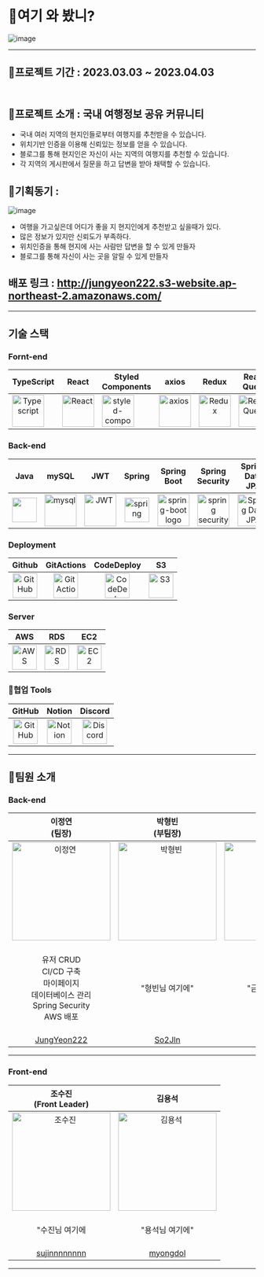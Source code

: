# 👀여기 와 봤니? 
  ![image](https://github.com/codestates-seb/seb42_main_034/assets/116021867/b9f96799-f801-45a3-9f6f-3c3a1d658628)

***
## 🚌프로젝트 기간 : 2023.03.03 ~ 2023.04.03 <br/><br/>
## 🚌프로젝트 소개 : 국내 여행정보 공유 커뮤니티
- 국내 여러 지역의 현지인들로부터 여행지를 추천받을 수 있습니다.
- 위치기반 인증을 이용해 신뢰있는 정보를 얻을 수 있습니다.
- 블로그를 통해 현지인은 자신이 사는 지역의 여행지를 추천할 수 있습니다.
- 각 지역의 게시판에서 질문을 하고 답변을 받아 채택할 수 있습니다.
## 🚌기획동기 : 
![image](https://github.com/codestates-seb/seb42_main_034/assets/116021867/f6609cca-7e7d-46a8-943d-0b216dcc4b8f)

- 여행을 가고싶은데 어디가 좋을 지 현지인에게 추천받고 싶을때가 있다.
- 많은 정보가 있지만 신뢰도가 부족하다. 
- 위치인증을 통해 현지에 사는 사람만 답변을 할 수 있게 만들자
- 블로그를 통해 자신이 사는 곳을 알릴 수 있게 만들자
## 배포 링크 :  http://jungyeon222.s3-website.ap-northeast-2.amazonaws.com/

***

## 기술 스택
### Fornt-end
|TypeScript|React|Styled<br>Components|axios|Redux|React<br>Query|Figma|React<br>Router|GSAP|ESLint|
|:---:|:---:|:---:|:---:|:---:|:---:|:---:|:---:|:---:|:---:|
|<div style="display: flex; align-items: flex-start;"><img src="https://user-images.githubusercontent.com/116049579/228499138-d92eeb0a-e1ca-45b4-ab81-d1bd305cc648.png" alt="Typescript" width="65" height="65" /></div>|<div style="display: flex; align-items: flex-start;"><img src="https://techstack-generator.vercel.app/react-icon.svg" alt="React" width="65" height="65" /></div>|<div style="display: flex; align-items: flex-start;"><img src="https://user-images.githubusercontent.com/116049579/228498133-ce297d1f-52fa-4adb-92b0-4f25d1a2f6b0.png" alt="styled-components icon" width="65" height="65" /></div>|<div style="display: flex; align-items: flex-start;"><img src="https://axios-http.com/assets/logo.svg" alt="axios" width="65" height="65"/></div>|<div style="display: flex; align-items: flex-start;"><img src="https://user-images.githubusercontent.com/116049579/228498619-e4cce636-7f90-470a-892f-bca7ed692b5c.png" alt="Redux" width="65" height="65"/></div>|<div style="display: flex; align-items: flex-start;"><img alt="React Query" src="https://github.com/codestates-seb/seb42_main_034/assets/116021867/378e3da7-97c8-43ee-8adb-bc030343741b" width="65" height="65"/></div>|<div style="display: flex; align-items: flex-start;"><img alt="Figma" src="https://user-images.githubusercontent.com/116049579/228499149-3e274657-f07f-4a57-a784-d94cf50298ef.png" width="65" height="65"/></div>|<div style="display: flex; align-items: flex-start;"><img alt="React Router" src="https://github.com/codestates-seb/seb42_main_034/assets/116021867/f2804b41-9e77-4911-b308-2eb17113ae5b" width="65" height="65"/></div>|<div style="display: flex; align-items: flex-start;"><img alt="GSAP" src="https://github.com/codestates-seb/seb42_main_034/assets/116021867/bf302a1f-e1dc-4199-8392-fd88d0584575" width="65" height="65"/></div>|<div style="display: flex; align-items: flex-start;"><img alt="ESLint" src="https://github.com/codestates-seb/seb42_main_034/assets/116021867/b65ff769-c5ae-4272-ad62-f86b06a771cc" width="65" height="65"/></div>

### Back-end
|Java|mySQL|JWT|Spring|Spring<br>Boot|Spring<br>Security|Spring<br> Data JPA|Gradle|
|:---:|:---:|:---:|:---:|:---:|:---:|:---:|:---:|
|<div style="display: flex; align-items: flex-start;"><img src="https://github.com/codestates-seb/seb42_main_034/assets/116021867/a0a92f29-c62e-4147-a2cf-e18ffc9fe2b7" width="50" height="50" /></div>|<div style="display: flex; align-items: flex-start;"><img src="https://github.com/codestates-seb/seb42_main_034/assets/116021867/adfb9950-98ad-4c51-bc54-bc2fdbdb00dc" alt="mysql" width="65" height="65" /></div>|<img alt="JWT" src="https://user-images.githubusercontent.com/94615294/228506004-6436bdfc-55bc-42df-a85e-19aa7af9d9c7.png" width="65" height="65" >|<img alt="spring" src="https://www.vectorlogo.zone/logos/springio/springio-icon.svg" height="50" width="50" >|<img alt="spring-boot logo" src="https://t1.daumcdn.net/cfile/tistory/27034D4F58E660F616" width="65" height="65" >|<img alt="spring security" src="https://github.com/codestates-seb/seb42_main_034/assets/116021867/15590788-989f-4604-9f40-fd0c41959dd4" width="65" height="65" >|<img alt="Spring Data JPA" src="https://github.com/codestates-seb/seb42_main_034/assets/116021867/2b3896e6-12f6-4ba6-9f30-ebe137e3b299" width="65" height="65" >|<img alt="Gradle" src="https://user-images.githubusercontent.com/116049579/228498729-7ed3d264-0aa9-446c-866c-33da85fb7785.png" width="65" height="65" >

### Deployment
|Github|GitActions|CodeDeploy|S3|
|:---:|:---:|:---:|:---:|
|<img alt="GitHub" src="https://github.com/codestates-seb/seb42_main_034/assets/116021867/190810ef-2c54-4d9b-b210-8d44e900d2b3" height="50" width="50" >|<img alt="GitActions" src="https://github.com/codestates-seb/seb42_main_034/assets/116021867/9cdfd999-7a0e-4f4e-98d4-b6fb1643e1d3" width="50" height="50" >|<img alt="CodeDeploy" src="https://github.com/codestates-seb/seb42_main_034/assets/116021867/d5163cde-bdee-4421-b1fa-71c5eccc226a" width="50" height="50" >|<img alt="S3" src="https://github.com/codestates-seb/seb42_main_034/assets/116021867/badc0e73-6c04-4c48-9ad9-bfed04465741" width="50" height="50" >


### Server
|AWS|RDS|EC2|
|:---:|:---:|:---:|
|<img alt="AWS" src="https://github.com/codestates-seb/seb42_main_034/assets/116021867/9aeb84e4-6e80-45c1-9325-8983aa67771b" width="50" height="50" >|<img alt="RDS" src="https://github.com/codestates-seb/seb42_main_034/assets/116021867/16c87961-a79b-4af7-bba7-ee87c37d414e" width="50" height="50" >|<img alt="EC2" src="https://github.com/codestates-seb/seb42_main_034/assets/116021867/9c338251-61a6-4029-8ef0-7e11d22f4a98" width="50" height="50" >

### 🦾협업 Tools
|GitHub|Notion|Discord|
|:---:|:---:|:---:|
|<img alt="GitHub" src="https://github.com/codestates-seb/seb42_main_034/assets/116021867/190810ef-2c54-4d9b-b210-8d44e900d2b3" width="50" height="50" >|<img alt="Notion" src="https://www.notion.so/cdn-cgi/image/format=auto,width=640,quality=100/front-static/shared/icons/notion-app-icon-3d.png" width="50" height="50" >|<img alt="Discord" src="https://assets-global.website-files.com/6257adef93867e50d84d30e2/62595384e89d1d54d704ece7_3437c10597c1526c3dbd98c737c2bcae.svg" width="50" height="50" >

***
## 🎈팀원 소개
### Back-end
|이정연<br>(팀장)|박형빈<br>(부팀장)|황금비|이수민|
|:---:|:---:|:---:|:---:|
| <img alt="이정연" src="https://github.com/codestates-seb/seb42_main_034/assets/116021867/bdfba60a-cb2c-4474-b7e0-ba57a54e9292" height="200" width="200"> | <img alt="박형빈" src="https://github.com/codestates-seb/seb42_main_034/assets/116021867/115a550e-1b76-4416-a218-152884c7fbd4" height="200" width="200">| <img alt="황금비" src="https://github.com/codestates-seb/seb42_main_034/assets/116021867/57df45ea-f061-4529-aaf5-b03f685e4d4a" height="200" width="200"> | <img alt="이수민" src="https://github.com/codestates-seb/seb42_main_034/assets/116021867/fb30666c-8c88-452b-90d4-09150cd7d2f0" height="200" width="200">
|</br>유저 CRUD</br>CI/CD 구축</br>마이페이지</br>데이터베이스 관리</br>Spring Security</br>AWS 배포</br></br>|</br>"형빈님 여기에"</br></br>|</br>"금비님 여기에"</br></br>|</br>"수민님 여기에"</br></br>|
|[JungYeon222](https://github.com/JungYeon222)|[So2Jln](https://github.com/So2Jln)|||
---
### Front-end
|조수진<br> (Front Leader)|김용석|
|:---:|:---:|
| <img alt="조수진" src="https://github.com/codestates-seb/seb42_main_034/assets/116021867/b2d5b639-2c76-4ffb-b435-03ceb52fde3a" height="200" width="200"> | <img alt="김용석" src="https://github.com/codestates-seb/seb42_main_034/assets/116021867/1bbdaab6-8000-4bb2-8d20-6199996f9d4f" height="200" width="200">
|</br>"수진님 여기에</br></br>|</br>"용석님 여기에"</br></br>
|[sujinnnnnnnn](https://github.com/sujinnnnnnnn)|[myongdol](https://github.com/myongdol)|
---














